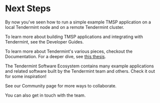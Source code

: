 # Next Steps

By now you've seen how to run a simple example TMSP application on a local Tendermint node
and on a remote Tendermint cluster. 

To learn more about building TMSP applications and integrating with Tendermint, see the <router-link to="/docs/guides/app-development">Developer Guides</router-link>.

To learn more about Tendermint's various pieces, checkout the <router-link to="/docs">Documentation</router-link>.
For a deeper dive, see [this thesis](https://atrium.lib.uoguelph.ca/xmlui/handle/10214/9769).

The Tendermint <router-link to="/ecosystem">Software Ecosystem</router-link> contains many example applications and related software built by the Tendermint team and others. Check it out for some inspiration!

See our <router-link to="/community">Community</router-link> page for more ways to collaborate.

You can also <router-link to="/contact">get in touch with the team</router-link>.
